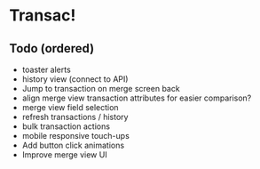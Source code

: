 # Transac!

## Todo (ordered)

- toaster alerts
- history view (connect to API)
- Jump to transaction on merge screen back
- align merge view transaction attributes for easier comparison?
- merge view field selection
- refresh transactions / history
- bulk transaction actions
- mobile responsive touch-ups
- Add button click animations
- Improve merge view UI
